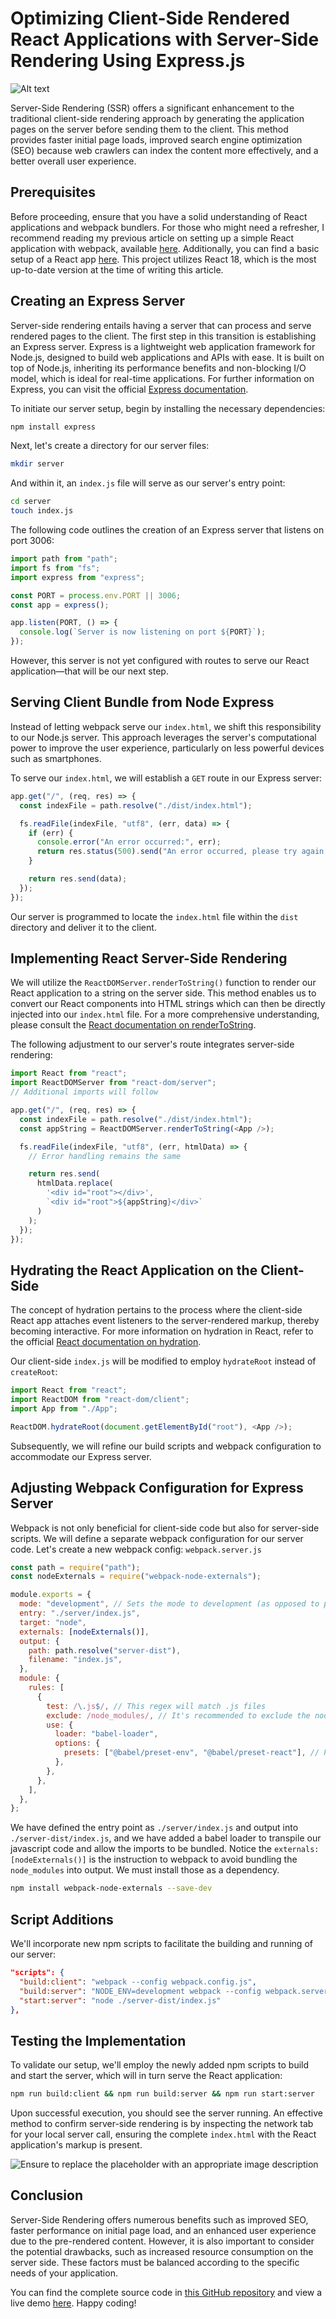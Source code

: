 # Optimizing Client-Side Rendered React Applications with Server-Side Rendering Using Express.js

![Alt text](./moving-from-react-to-ssr/intro.png)

Server-Side Rendering (SSR) offers a significant enhancement to the traditional client-side rendering approach by generating the application pages on the server before sending them to the client. This method provides faster initial page loads, improved search engine optimization (SEO) because web crawlers can index the content more effectively, and a better overall user experience.

## Prerequisites

Before proceeding, ensure that you have a solid understanding of React applications and webpack bundlers. For those who might need a refresher, I recommend reading my previous article on setting up a simple React application with webpack, available [here](insert-link). Additionally, you can find a basic setup of a React app [here](https://github.com/vvasylkovskyi/react-app-with-webpack). This project utilizes React 18, which is the most up-to-date version at the time of writing this article.

## Creating an Express Server

Server-side rendering entails having a server that can process and serve rendered pages to the client. The first step in this transition is establishing an Express server. Express is a lightweight web application framework for Node.js, designed to build web applications and APIs with ease. It is built on top of Node.js, inheriting its performance benefits and non-blocking I/O model, which is ideal for real-time applications. For further information on Express, you can visit the official [Express documentation](https://expressjs.com/).

To initiate our server setup, begin by installing the necessary dependencies:

```sh
npm install express
```

Next, let's create a directory for our server files:

```sh
mkdir server
```

And within it, an `index.js` file will serve as our server's entry point:

```sh
cd server
touch index.js
```

The following code outlines the creation of an Express server that listens on port 3006:

```javascript
import path from "path";
import fs from "fs";
import express from "express";

const PORT = process.env.PORT || 3006;
const app = express();

app.listen(PORT, () => {
  console.log(`Server is now listening on port ${PORT}`);
});
```

However, this server is not yet configured with routes to serve our React application—that will be our next step.

## Serving Client Bundle from Node Express

Instead of letting webpack serve our `index.html`, we shift this responsibility to our Node.js server. This approach leverages the server's computational power to improve the user experience, particularly on less powerful devices such as smartphones.

To serve our `index.html`, we will establish a `GET` route in our Express server:

```javascript
app.get("/", (req, res) => {
  const indexFile = path.resolve("./dist/index.html");

  fs.readFile(indexFile, "utf8", (err, data) => {
    if (err) {
      console.error("An error occurred:", err);
      return res.status(500).send("An error occurred, please try again later.");
    }

    return res.send(data);
  });
});
```

Our server is programmed to locate the `index.html` file within the `dist` directory and deliver it to the client.

## Implementing React Server-Side Rendering

We will utilize the `ReactDOMServer.renderToString()` function to render our React application to a string on the server side. This method enables us to convert our React components into HTML strings which can then be directly injected into our `index.html` file. For a more comprehensive understanding, please consult the [React documentation on renderToString](https://reactjs.org/docs/react-dom-server.html#rendertostring).

The following adjustment to our server's route integrates server-side rendering:

```javascript
import React from "react";
import ReactDOMServer from "react-dom/server";
// Additional imports will follow

app.get("/", (req, res) => {
  const indexFile = path.resolve("./dist/index.html");
  const appString = ReactDOMServer.renderToString(<App />);

  fs.readFile(indexFile, "utf8", (err, htmlData) => {
    // Error handling remains the same

    return res.send(
      htmlData.replace(
        '<div id="root"></div>',
        `<div id="root">${appString}</div>`
      )
    );
  });
});
```

## Hydrating the React Application on the Client-Side

The concept of hydration pertains to the process where the client-side React app attaches event listeners to the server-rendered markup, thereby becoming interactive. For more information on hydration in React, refer to the official [React documentation on hydration](https://reactjs.org/docs/react-dom.html#hydrate).

Our client-side `index.js` will be modified to employ `hydrateRoot` instead of `createRoot`:

```javascript
import React from "react";
import ReactDOM from "react-dom/client";
import App from "./App";

ReactDOM.hydrateRoot(document.getElementById("root"), <App />);
```

Subsequently, we will refine our build scripts and webpack configuration to accommodate our Express server.

## Adjusting Webpack Configuration for Express Server

Webpack is not only beneficial for client-side code but also for server-side scripts. We will define a separate webpack configuration for our server code. Let's create a new webpack config: `webpack.server.js`

```javascript
const path = require("path");
const nodeExternals = require("webpack-node-externals");

module.exports = {
  mode: "development", // Sets the mode to development (as opposed to production)
  entry: "./server/index.js",
  target: "node",
  externals: [nodeExternals()],
  output: {
    path: path.resolve("server-dist"),
    filename: "index.js",
  },
  module: {
    rules: [
      {
        test: /\.js$/, // This regex will match .js files
        exclude: /node_modules/, // It's recommended to exclude the node_modules directory
        use: {
          loader: "babel-loader",
          options: {
            presets: ["@babel/preset-env", "@babel/preset-react"], // Presets used for transpiling
          },
        },
      },
    ],
  },
};
```

We have defined the entry point as `./server/index.js` and output into `./server-dist/index.js`, and we have added a babel loader to transpile our javascript code and allow the imports to be bundled. Notice the `externals: [nodeExternals()]` is the instruction to webpack to avoid bundling the `node_modules` into output. We must install those as a dependency.

```sh
npm install webpack-node-externals --save-dev
```

## Script Additions

We'll incorporate new npm scripts to facilitate the building and running of our server:

```json
"scripts": {
  "build:client": "webpack --config webpack.config.js",
  "build:server": "NODE_ENV=development webpack --config webpack.server.js",
  "start:server": "node ./server-dist/index.js"
},
```

## Testing the Implementation

To validate our setup, we'll employ the newly added npm scripts to build and start the server, which will in turn serve the React application:

```sh
npm run build:client && npm run build:server && npm run start:server
```

Upon successful execution, you should see the server running. An effective method to confirm server-side rendering is by inspecting the network tab for your local server call, ensuring the complete `index.html` with the React application's markup is present.

![Ensure to replace the placeholder with an appropriate image description](./moving-from-react-to-ssr/result.png)

## Conclusion

Server-Side Rendering offers numerous benefits such as improved SEO, faster performance on initial page load, and an enhanced user experience due to the pre-rendered content. However, it is also important to consider the potential drawbacks, such as increased resource consumption on the server side. These factors must be balanced according to the specific needs of your application.

You can find the complete source code in [this GitHub repository](https://github.com/vvasylkovskyi/react-express-SSR) and view a live demo [here](https://vvasylkovskyi.github.io/react-express-SSR/). Happy coding!
